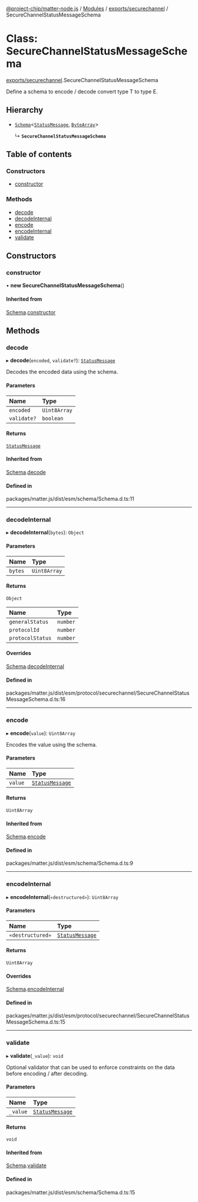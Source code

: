 [@project-chip/matter-node.js](../README.md) / [Modules](../modules.md) / [exports/securechannel](../modules/exports_securechannel.md) / SecureChannelStatusMessageSchema

# Class: SecureChannelStatusMessageSchema

[exports/securechannel](../modules/exports_securechannel.md).SecureChannelStatusMessageSchema

Define a schema to encode / decode convert type T to type E.

## Hierarchy

- [`Schema`](exports_schema.Schema.md)<[`StatusMessage`](../modules/exports_securechannel.md#statusmessage), [`ByteArray`](../modules/util_export.md#bytearray-1)\>

  ↳ **`SecureChannelStatusMessageSchema`**

## Table of contents

### Constructors

- [constructor](exports_securechannel.SecureChannelStatusMessageSchema.md#constructor)

### Methods

- [decode](exports_securechannel.SecureChannelStatusMessageSchema.md#decode)
- [decodeInternal](exports_securechannel.SecureChannelStatusMessageSchema.md#decodeinternal)
- [encode](exports_securechannel.SecureChannelStatusMessageSchema.md#encode)
- [encodeInternal](exports_securechannel.SecureChannelStatusMessageSchema.md#encodeinternal)
- [validate](exports_securechannel.SecureChannelStatusMessageSchema.md#validate)

## Constructors

### constructor

• **new SecureChannelStatusMessageSchema**()

#### Inherited from

[Schema](exports_schema.Schema.md).[constructor](exports_schema.Schema.md#constructor)

## Methods

### decode

▸ **decode**(`encoded`, `validate?`): [`StatusMessage`](../modules/exports_securechannel.md#statusmessage)

Decodes the encoded data using the schema.

#### Parameters

| Name | Type |
| :------ | :------ |
| `encoded` | `Uint8Array` |
| `validate?` | `boolean` |

#### Returns

[`StatusMessage`](../modules/exports_securechannel.md#statusmessage)

#### Inherited from

[Schema](exports_schema.Schema.md).[decode](exports_schema.Schema.md#decode)

#### Defined in

packages/matter.js/dist/esm/schema/Schema.d.ts:11

___

### decodeInternal

▸ **decodeInternal**(`bytes`): `Object`

#### Parameters

| Name | Type |
| :------ | :------ |
| `bytes` | `Uint8Array` |

#### Returns

`Object`

| Name | Type |
| :------ | :------ |
| `generalStatus` | `number` |
| `protocolId` | `number` |
| `protocolStatus` | `number` |

#### Overrides

[Schema](exports_schema.Schema.md).[decodeInternal](exports_schema.Schema.md#decodeinternal)

#### Defined in

packages/matter.js/dist/esm/protocol/securechannel/SecureChannelStatusMessageSchema.d.ts:16

___

### encode

▸ **encode**(`value`): `Uint8Array`

Encodes the value using the schema.

#### Parameters

| Name | Type |
| :------ | :------ |
| `value` | [`StatusMessage`](../modules/exports_securechannel.md#statusmessage) |

#### Returns

`Uint8Array`

#### Inherited from

[Schema](exports_schema.Schema.md).[encode](exports_schema.Schema.md#encode)

#### Defined in

packages/matter.js/dist/esm/schema/Schema.d.ts:9

___

### encodeInternal

▸ **encodeInternal**(`«destructured»`): `Uint8Array`

#### Parameters

| Name | Type |
| :------ | :------ |
| `«destructured»` | [`StatusMessage`](../modules/exports_securechannel.md#statusmessage) |

#### Returns

`Uint8Array`

#### Overrides

[Schema](exports_schema.Schema.md).[encodeInternal](exports_schema.Schema.md#encodeinternal)

#### Defined in

packages/matter.js/dist/esm/protocol/securechannel/SecureChannelStatusMessageSchema.d.ts:15

___

### validate

▸ **validate**(`_value`): `void`

Optional validator that can be used to enforce constraints on the data before encoding / after decoding.

#### Parameters

| Name | Type |
| :------ | :------ |
| `_value` | [`StatusMessage`](../modules/exports_securechannel.md#statusmessage) |

#### Returns

`void`

#### Inherited from

[Schema](exports_schema.Schema.md).[validate](exports_schema.Schema.md#validate)

#### Defined in

packages/matter.js/dist/esm/schema/Schema.d.ts:15
